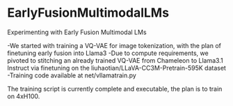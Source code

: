 # EarlyFusionMultimodalLMs
Experimenting with Early Fusion Multimodal LMs

-We started with training a VQ-VAE for image tokenization, with the plan of finetuning early fusion into Llama3
-Due to compute requirements, we pivoted to stitching an already trained VQ-VAE from Chameleon to Llama3.1 Instruct via finetuning on the liuhaotian/LLaVA-CC3M-Pretrain-595K dataset
  -Training code available at net/vllamatrain.py

The training script is currently complete and executable, the plan is to train on 4xH100.
